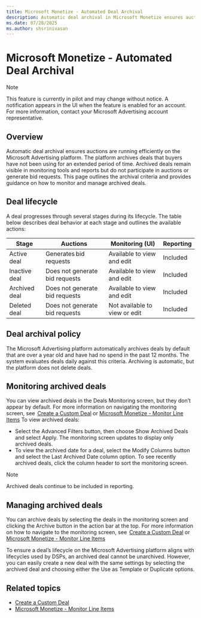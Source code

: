 ```yaml
---
title: Microsoft Monetize - Automated Deal Archival  
description: Automatic deal archival in Microsoft Monetize ensures auctions are running efficiently on the Microsoft Advertising platform.
ms.date: 07/28/2025
ms.author: shsrinivasan
---
```


# Microsoft Monetize - Automated Deal Archival 

> [!NOTE]
> This feature is currently in pilot and may change without notice. A notification appears in the UI when the feature is enabled for an account. For more information, contact your Microsoft Advertising account representative. 

## Overview
Automatic deal archival ensures auctions are running efficiently on the Microsoft Advertising platform. The platform archives deals that buyers have not been using for an extended period of time. Archived deals remain visible in monitoring tools and reports but do not participate in auctions or generate bid requests. This page outlines the archival criteria and provides guidance on how to monitor and manage archived deals. 

## Deal lifecycle  

A deal progresses through several stages during its lifecycle. The table below describes deal behavior at each stage and outlines the available actions:

| **Stage** | **Auctions** | **Monitoring (UI)** | **Reporting** |
|---|---|---|---|
| Active deal | Generates bid requests | Available to view and edit | Included |
| Inactive deal | Does not generate bid requests | Available to view and edit | Included |
| Archived deal | Does not generate bid requests | Available to view and edit | Included |
| Deleted deal | Does not generate bid requests | Not available to view or edit | Included |

## Deal archival policy  
 
The Microsoft Advertising platform automatically archives deals by default that are over a year old and have had no spend in the past 12 months. The system evaluates deals daily against this criteria. Archiving is automatic, but the platform does not delete deals.


## Monitoring archived deals  

You can view archived deals in the Deals Monitoring screen, but they don’t appear by default. For more information on navigating the monitoring screen, see  [Create a Custom Deal](create-a-custom-deal.md) or [Microsoft Monetize - Monitor Line Items](monitor-line-items.md)
To view archived deals: 
- Select the Advanced Filters button, then choose Show Archived Deals and select Apply. The monitoring screen updates to display only archived deals. 
- To view the archived date for a deal, select the Modify Columns button and select the Last Archived Date column option. To see recently archived deals, click the column header to sort the monitoring screen. 
> [!NOTE]
> Archived deals continue to be included in reporting.  

## Managing archived deals  

You can archive deals by selecting the deals in the monitoring screen and clicking the Archive button in the action bar at the top. For more information on how to navigate to the monitoring screen, see  [Create a Custom Deal](create-a-custom-deal.md) or [Microsoft Monetize - Monitor Line Items](monitor-line-items.md)
 
To ensure a deal’s lifecycle on the Microsoft Advertising platform aligns with lifecycles used by DSPs, an archived deal cannot be unarchived. However, you can easily create a new deal with the same settings by selecting the archived deal and choosing either the Use as Template or Duplicate options. 

 

## Related topics
- [Create a Custom Deal](create-a-custom-deal.md) 
- [Microsoft Monetize - Monitor Line Items](monitor-line-items.md)
